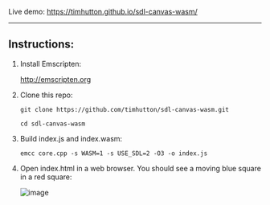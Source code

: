 Live demo: https://timhutton.github.io/sdl-canvas-wasm/

----

Instructions:
-------------

1. Install Emscripten:

    http://emscripten.org

2. Clone this repo:

    ```git clone https://github.com/timhutton/sdl-canvas-wasm.git```
    
    ```cd sdl-canvas-wasm```
    
3. Build index.js and index.wasm:

    ```emcc core.cpp -s WASM=1 -s USE_SDL=2 -O3 -o index.js```

4. Open index.html in a web browser. You should see a moving blue square in a red square:

    ![image](https://user-images.githubusercontent.com/647092/34481732-a649fefa-efab-11e7-9fe3-aa0c9c870858.png)

